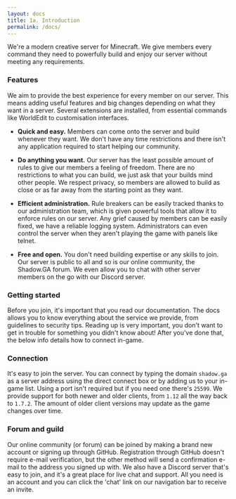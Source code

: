 ```yaml
---
layout: docs
title: 1a. Introduction
permalink: /docs/
---
```

We're a modern creative server for Minecraft. We give members every command they need to powerfully build and enjoy our server without meeting any requirements.

### Features
We aim to provide the best experience for every member on our server. This means adding useful features and big changes depending on what they want in a server. Several extensions are installed, from essential commands like WorldEdit to customisation interfaces.

- **Quick and easy.** Members can come onto the server and build whenever they want. We don't have any time restrictions and there isn't any application required to start helping our community.

- **Do anything you want.** Our server has the least possible amount of rules to give our members a feeling of freedom. There are no restrictions to what you can build, we just ask that your builds mind other people. We respect privacy, so members are allowed to build as close or as far away from the starting point as they want.

- **Efficient administration.** Rule breakers can be easily tracked thanks to our administration team, which is given powerful tools that allow it to enforce rules on our server. Any grief caused by members can be easily fixed, we have a reliable logging system. Administrators can even control the server when they aren't playing the game with panels like telnet.

- **Free and open.** You don't need building expertise or any skills to join. Our server is public to all and so is our online community, the Shadow.GA forum. We even allow you to chat with other server members on the go with our Discord server.

### Getting started
Before you join, it's important that you read our documentation.
The docs allows you to know everything about the service we provide, from guidelines to security tips.
Reading up is very important, you don't want to get in trouble for something you didn't know about!
After you've done that, the below info details how to connect in-game.

### Connection
It's easy to join the server.
You can connect by typing the domain `shadow.ga` as a server address using the direct connect box or by adding us to your in-game list.
Using a port isn't required but if you need one there's `25599`.
We provide support for both newer and older clients, from `1.12` all the way back to `1.7.2`.
The amount of older client versions may update as the game changes over time.

### Forum and guild
Our online community (or forum) can be joined by making a brand new account or signing up through GitHub.
Registration through GitHub doesn't require e-mail verification, but the other method will send a confirmation e-mail to the address you signed up with.
We also have a Discord server that's easy to join, and it's a great place for live chat and support.
All you need is an account and you can click the 'chat' link on our navigation bar to receive an invite.
